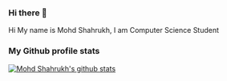 ### Hi there 👋



Hi My name is Mohd Shahrukh, I am Computer Science Student

### My Github profile stats
[![Mohd Shahrukh's github stats](https://github-readme-stats.vercel.app/api?username=sharuk95411&count_private=true&include_all_commits=true&theme=dark&show_icons=true)](https://www.github.com/sharuk95411)
